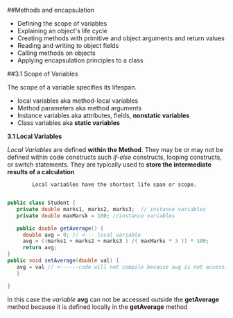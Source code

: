 ##Methods and encapsulation

  * Defining the scope of variables
  * Explaining an object's life cycle
  * Creating methods with primitive and object arguments and return values
  * Reading and writing to object fields
  * Calling methods on objects
  * Applying encapsulation principles to a class


##3.1 Scope of Variables

  The scope of a variable specifies its lifespan.

   * local variables aka method-local variables
   * Method parameters aka method arguments
   * Instance variables aka attributes, fields, **nonstatic variables**
   * Class variables aka **static variables**


**3.1 Local Variables**

*Local Variables* are defined **within the Method**. They may be or may not be defined within code constructs such *if-else*
constructs, looping constructs, or switch statements. They are typically used to **store the intermediate results of a calculation**

            Local variables have the shortest life span or scope.





 ```java

public class Student {
	private double marks1, marks2, marks3;  // instance variables
	private double maxMarsk = 100; //instance variables

	public double getAverage() {
	  double avg = 0; // <--- local variable
	  avg = ((marks1 + marks2 + marks3 ) /( maxMarks * 3 )) * 100;
	  return avg;
}
public void setAverage(double val) {
	avg = val // <------code will not compile because avg is not accessible from getAverage method
	}

}

```

In this case the *variable* **avg** can not be accessed outside the **getAverage** method because it is defined locally in the **getAverage** method